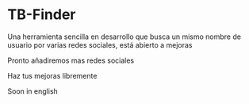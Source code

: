 # TB-Finder
Una herramienta sencilla en desarrollo que busca un mismo nombre de usuario por varias redes sociales, está abierto a mejoras

Pronto añadiremos mas redes sociales

Haz tus mejoras libremente

Soon in english 
